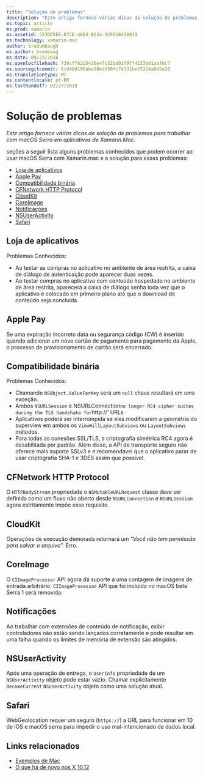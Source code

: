 ```yaml
---
title: "Solução de problemas"
description: "Este artigo fornece várias dicas de solução de problemas para trabalhar com macOS Serra em aplicativos de Xamarin.Mac."
ms.topic: article
ms.prod: xamarin
ms.assetid: 323DD5EE-87CE-48E4-B234-1CF61B45A019
ms.technology: xamarin-mac
author: bradumbaugh
ms.author: brumbaug
ms.date: 09/22/2016
ms.openlocfilehash: 739cffb2b5418e4fc52bd91f97f4123b01abf0c7
ms.sourcegitcommit: 6cd40d190abe38edd50fc74331be15324a845a28
ms.translationtype: MT
ms.contentlocale: pt-BR
ms.lasthandoff: 02/27/2018
---
```

# <a name="troubleshooting"></a>Solução de problemas

_Este artigo fornece várias dicas de solução de problemas para trabalhar com macOS Serra em aplicativos de Xamarin.Mac._

seções a seguir lista alguns problemas conhecidos que podem ocorrer ao usar macOS Serra com Xamarin.mac e a solução para esses problemas:

- [Loja de aplicativos](#App-Store)
- [Apple Pay](#Apple-Pay)
- [Compatibilidade binária](#Binary-Compatibility)
- [CFNetwork HTTP Protocol](#CFNetwork-HTTP-Protocol)
- [CloudKit](#CloudKit)
- [CoreImage](#CoreImage)
- [Notificações](#Notifications)
- [NSUserActivity](#NSUserActivity)
- [Safari](#Safari)

<a name="App-Store" />

## <a name="app-store"></a>Loja de aplicativos

Problemas Conhecidos:

- Ao testar as compras no aplicativo no ambiente de área restrita, a caixa de diálogo de autenticação pode aparecer duas vezes.
- Ao testar compras no aplicativo com conteúdo hospedado no ambiente de área restrita, aparecerá a caixa de diálogo senha toda vez que o aplicativo é colocado em primeiro plano até que o download de conteúdo seja concluída.

<a name="Apple-Pay" />

## <a name="apple-pay"></a>Apple Pay

Se uma expiração incorreto data ou segurança código (CW) é inserido quando adicionar um novo cartão de pagamento para pagamento da Apple, o processo de provisionamento de cartão será encerrado.

<a name="Binary-Compatibility" />

## <a name="binary-compatibility"></a>Compatibilidade binária

Problemas Conhecidos:

- Chamando `NSObject.ValueForKey` será um `null` chave resultará em uma exceção.
- Ambos `NSURLSession` e NSURLConnection` no longer RC4 cipher suites during the TLS handshake for `http://' URLs.
- Aplicativos poderá ser interrompida se eles modificarem a geometria do superview em ambos os `ViewWillLayoutSubviews` ou `LayoutSubviews` métodos.
- Para todas as conexões SSL/TLS, a criptografia simétrica RC4 agora é desabilitada por padrão. Além disso, a API de transporte seguro não oferece mais suporte SSLv3 e é recomendável que o aplicativo parar de usar criptografia SHA-1 e 3DES assim que possível.

<a name="CFNetwork-HTTP-Protocol" />

## <a name="cfnetwork-http-protocol"></a>CFNetwork HTTP Protocol

O `HTTPBodyStream` propriedade o `NSMutableURLRequest` classe deve ser definida como um fluxo não aberto desde `NSURLConnection` e `NSURLSession` agora estritamente impõe esse requisito.

<a name="CloudKit" />

## <a name="cloudkit"></a>CloudKit

Operações de execução demorada retornará um _"Você não tem permissão para salvar o arquivo"._ Erro.

<a name="CoreImage" />

## <a name="coreimage"></a>CoreImage

O `CIImageProcessor` API agora dá suporte a uma contagem de imagens de entrada arbitrário. `CIImageProcessor` API que foi incluído no macOS beta Serra 1 será removida.

<a name="Notifications" />

## <a name="notifications"></a>Notificações

Ao trabalhar com extensões de conteúdo de notificação, exibir controladores não estão sendo lançados corretamente e pode resultar em uma falha quando os limites de memória de extensão são atingidos.

<a name="NSUserActivity" />

## <a name="nsuseractivity"></a>NSUserActivity

Após uma operação de entrega, o `UserInfo` propriedade de um `NSUserActivity` objeto pode estar vazio. Chamar explicitamente `BecomeCurrent` `NSUserActivity` objeto como uma solução atual.

<a name="Safari" />

## <a name="safari"></a>Safari

WebGeolocation requer um seguro (`https://`) a URL para funcionar em 10 de iOS e macOS serra para impedir o uso mal-intencionado de dados local.







## <a name="related-links"></a>Links relacionados

- [Exemplos de Mac](https://developer.xamarin.com/samples/mac/)
- [O que há de novo nos X 10.12](https://developer.apple.com/library/prerelease/content/releasenotes/MacOSX/WhatsNewInOSX/Articles/OSXv10.html#//apple_ref/doc/uid/TP40017145-SW1)

